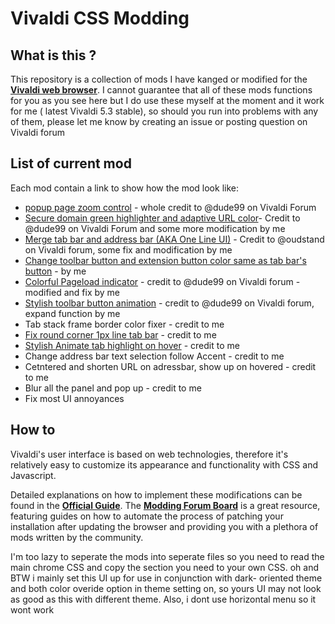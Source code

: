 # Vivaldi CSS Modding

## What is this ?

This repository is a collection of mods I have kanged or modified for the
[**Vivaldi web browser**][1]. 
I cannot guarantee that all of these mods functions for you as you see here but  I do use these myself at the
moment and it work for me ( latest Vivaldi 5.3 stable), so should you run into problems with any of them, please let me know by
creating an issue or posting question on Vivaldi forum

## List of current mod
Each mod contain a link to show how the mod look like:
* [popup page zoom control](https://imgur.com/7yEE7YG) - whole credit to @dude99 on Vivaldi Forum
* [Secure domain green highlighter and adaptive URL color](https://imgur.com/a/62oOW1c)- Credit to @dude99 on Vivaldi Forum and some more modification by me
* [Merge tab bar and address bar (AKA One Line UI)](https://imgur.com/a/Upups22) - Credit to @oudstand on Vivaldi forum, some fix and modification by me
* [Change toolbar button and extension button color same as tab bar's button](https://imgur.com/a/vP1FDyu) - by me
* [Colorful Pageload indicator](https://imgur.com/a/VJBMTqH) - credit to @dude99 on Vivaldi forum - modified and fix by me
* [Stylish toolbar button animation](https://forum.vivaldi.net/topic/48904/mainbar-buttons-highlight-animation-css-mod) - credit to @dude99 on Vivaldi forum, expand function by me
* Tab stack frame border color fixer - credit to me
* [Fix round corner 1px line tab bar](https://forum.vivaldi.net/topic/75977/css-fix-for-round-corner-active-tab-1px-line?_=1654348081237)  - credit to me
* [Stylish Animate tab highlight on hover](https://imgur.com/a/Upups22) - credit to me
* Change address bar text selection follow Accent - credit to me
* Cetntered and shorten URL on adressbar, show up on hovered - credit to me
* Blur all the panel and pop up - credit to me
* Fix most UI annoyances
## How to

Vivaldi's user interface is based on web technologies, therefore it's relatively
easy to customize its appearance and functionality with CSS and Javascript.

Detailed explanations on how to implement these modifications can be found in
the [**Official Guide**][2]. 
The [**Modding Forum Board**][3] is a great resource, featuring guides on how to automate the process of patching your
installation after updating the browser and providing you with a plethora of mods written by the community.

I'm too lazy to seperate the mods into seperate files so you need to read the main chrome CSS and copy the section you need to your own CSS.
oh and BTW i mainly set this UI up for use in conjunction with dark- oriented theme and both color overide option in theme setting on, so yours UI may not look as good as this with different theme. Also, i dont use horizontal menu so it wont work

[1]: https://vivaldi.com/
[2]: https://forum.vivaldi.net/topic/10549/modding-vivaldi/
[3]: https://forum.vivaldi.net/category/52/modifications/
